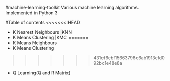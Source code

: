 #machine-learning-toolkit
Various machine learning algorithms. Implemented in Python 3

#Table of contents
<<<<<<< HEAD
* K Nearest Neighbours |KNN
* K Means Clustering    |KMC
=======
* K Means Neighbours
* K Means Clustering
>>>>>>> 431cf6ebf15663796c6ab1913efd092bc1e48e8a
* Q Learning(Q and R Matrix)
